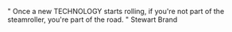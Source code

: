 >  <!-- .element: style="width: 100%" -->
  " Once a new TECHNOLOGY starts rolling, 
    if you're not part of the steamroller, you're part of the road. "   Stewart Brand

